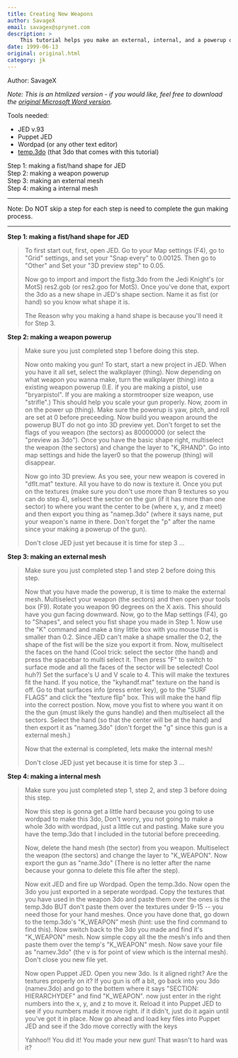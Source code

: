 ```yaml
---
title: Creating New Weapons
author: SavageX
email: savagex@sprynet.com
description: >
    This tutorial helps you make an external, internal, and a powerup of a gun.
date: 1999-06-13
original: original.html
category: jk
---
```


Author: SavageX  
  
*Note: This is an htmlized version - if you would like, feel free to
download the [original Microsoft Word version](savguns.zip).*  
  
Tools needed:

  - JED v.93
  - Puppet JED
  - Wordpad (or any other text editor)
  - [temp.3do](temp.3do) (that 3do that comes with this tutorial)

Step 1: making a fist/hand shape for JED  
Step 2: making a weapon powerup  
Step 3: making an external mesh  
Step 4: making a internal mesh  
  

-----

Note: Do NOT skip a step for each step is need to complete the gun
making process.

-----

  
**Step 1: making a fist/hand shape for JED**

> To first start out, first, open JED. Go to your Map settings (F4), go
> to "Grid" settings, and set your "Snap every" to 0.00125. Then go to
> "Other" and Set your "3D preview step" to 0.05.  
>   
> Now go to import and import the fistg.3do from the Jedi Knight's (or
> MotS) res2.gob (or res2.goo for MotS). Once you've done that, export
> the 3do as a new shape in JED's shape section. Name it as fist (or
> hand) so you know what shape it is.  
>   
> The Reason why you making a hand shape is because you'll need it for
> Step 3.

**Step 2: making a weapon powerup**

> Make sure you just completed step 1 before doing this step.  
>   
> Now onto making you gun\! To start, start a new project in JED. When
> you have it all set, select the walkplayer (thing). Now depending on
> what weapon you wanna make, turn the walkplayer (thing) into a
> existing weapon powerup (I.E. if you are making a pistol, use
> "bryarpistol". If you are making a stormtrooper size weapon, use
> "strifle".) This should help you scale your gun properly. Now, zoom in
> on the power up (thing). Make sure the powerup is yaw, pitch, and roll
> are set at 0 before preceeding. Now build you weapon around the
> powerup BUT do not go into 3D preview yet. Don't forget to set the
> flags of you weapon (the sectors) as 80000000 (or select the "preview
> as 3do"). Once you have the basic shape right, multiselect the weapon
> (the sectors) and change the layer to "K\_RHAND". Go into map settings
> and hide the layer0 so that the powerup (thing) will disappear.  
>   
> Now go into 3D preview. As you see, your new weapon is covered in
> "dflt.mat" texture. All you have to do now is texture it. Once you put
> on the textures (make sure you don't use more than 9 textures so you
> can do step 4), selsect the sector on the gun (if it has more than one
> sector) to where you want the center to be (where x, y, and z meet)
> and then export you thing as "namep.3do" (where it says name, put your
> weapon's name in there. Don't forget the "p" after the name since your
> making a powerup of the gun).  
>   
> Don't close JED just yet because it is time for step 3 ...

**Step 3: making an external mesh**

> Make sure you just completed step 1 and step 2 before doing this
> step.  
>   
> Now that you have made the powerup, it is time to make the external
> mesh. Multiselect your weapon (the sectors) and then open your tools
> box (F9). Rotate you weapon 90 degrees on the X axis. This should have
> you gun facing downward. Now, go to the Map settings (F4), go to
> "Shapes", and select you fist shape you made in Step 1. Now use the
> "K" command and make a tiny little box with you mouse that is smaller
> than 0.2. Since JED can't make a shape smaller the 0.2, the shape of
> the fist will be the size you export it from. Now, multiselect the
> faces on the hand (Cool trick: select the sector (the hand) and press
> the spacebar to multi select it. Then press "F" to switch to surface
> mode and all the faces of the sector will be selected\! Cool huh?) Set
> the surface's U and V scale to 4. This will make the textures fit the
> hand. If you notice, the "kyhandf.mat" texture on the hand is off. Go
> to that surfaces info (press enter key), go to the "SURF FLAGS" and
> click the "texture flip" box. This will make the hand flip into the
> correct postion. Now, move you fist to where you want it on the the
> gun (must likely the guns handle) and then multiselect all the
> sectors. Select the hand (so that the center will be at the hand) and
> then export it as "nameg.3do" (don't forget the "g" since this gun is
> a external mesh.)  
>   
> Now that the external is completed, lets make the internal mesh\!  
>   
> Don't close JED just yet because it is time for step 3 ...

**Step 4: making a internal mesh**

> Make sure you just completed step 1, step 2, and step 3 before doing
> this step.  
>   
> Now this step is gonna get a little hard because you going to use
> wordpad to make this 3do, Don't worry, you not going to make a whole
> 3do with wordpad, just a little cut and pasting. Make sure you have
> the temp.3do that I included in the tutorial before preceeding.  
>   
> Now, delete the hand mesh (the sector) from you weapon. Multiselect
> the weapon (the sectors) and change the layer to "K\_WEAPON". Now
> export the gun as "name.3do" (There is no letter after the name
> because your gonna to delete this file after the step).  
>   
> Now exit JED and fire up Wordpad. Open the temp.3do. Now open the 3do
> you just exported in a seperate wordpad. Copy the textures that you
> have used in the weapon 3do and paste them over the ones is the
> temp.3do BUT don't paste them over the textures under 9-15 -- you need
> those for your hand meshes. Once you have done that, go down to the
> temp.3do's "K\_WEAPON" mesh (hint: use the find command to find this).
> Now switch back to the 3do you made and find it's "K\_WEAPON" mesh.
> Now simple copy all the the mesh's info and then paste them over the
> temp's "K\_WEAPON" mesh. Now save your file as "namev.3do" (the v is
> for point of view which is the internal mesh). Don't close you new
> file yet.  
>   
> Now open Puppet JED. Open you new 3do. Is it aligned right? Are the
> textures properly on it? If you gun is off a bit, go back into you 3do
> (namev.3do) and go to the bottem where it says "SECTION: HIERARCHYDEF"
> and find "K\_WEAPON". now just enter in the right numbers into the x,
> y, and z to move it. Reload it into Puppet JED to see if you numbers
> made it move right. if it didn't, just do it again until you've got it
> in place. Now go ahead and load key files into Puppet JED and see if
> the 3do move correctly with the keys  
>   
> Yahhoo\!\! You did it\! You made your new gun\! That wasn't to hard
> was it?

